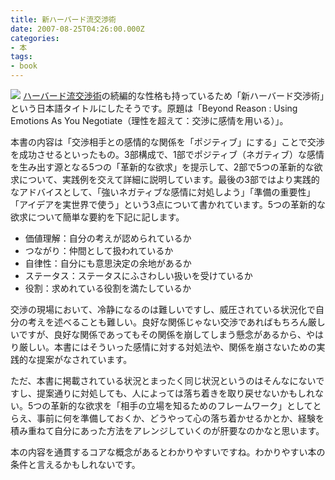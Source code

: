 ```yaml
---
title: 新ハーバード流交渉術
date: 2007-08-25T04:26:00.000Z
categories:
- 本
tags:
- book
---
```

 [![](http://g-ec2.images-amazon.com/images/I/5107ZY140PL._SL180_.jpg)](http://www.amazon.co.jp/gp/product/4062134411?ie=UTF8&tag=yutakayamaguc-22&linkCode=as2&camp=247&creative=1211&creativeASIN=4062134411) [ハーバード流交渉術](http://www.amazon.co.jp/gp/product/4837903606?ie=UTF8&tag=yutakayamaguc-22&linkCode=as2&camp=247&creative=1211&creativeASIN=4837903606)の続編的な性格も持っているため「新ハーバード交渉術」という日本語タイトルにしたそうです。原題は「Beyond Reason : Using Emotions As You Negotiate（理性を超えて：交渉に感情を用いる）」。

<!-- more -->

本書の内容は「交渉相手との感情的な関係を「ポジティブ」にする」ことで交渉を成功させるといったもの。3部構成で、1部でポジティブ（ネガティブ）な感情を生み出す源となる5つの「革新的な欲求」を提示して、2部で5つの革新的な欲求について、実践例を交えて詳細に説明しています。最後の3部ではより実践的なアドバイスとして、「強いネガティブな感情に対処しよう」「準備の重要性」「アイデアを実世界で使う」という3点について書かれています。5つの革新的な欲求について簡単な要約を下記に記します。

*   価値理解：自分の考えが認められているか
*   つながり：仲間として扱われているか
*   自律性：自分にも意思決定の余地があるか
*   ステータス：ステータスにふさわしい扱いを受けているか
*   役割：求めれている役割を満たしているか

交渉の現場において、冷静になるのは難しいですし、威圧されている状況化で自分の考えを述べることも難しい。良好な関係じゃない交渉であればもちろん厳しいですが、良好な関係であってもその関係を崩してしまう懸念があるから、やはり厳しい。本書にはそういった感情に対する対処法や、関係を崩さないための実践的な提案がなされています。

ただ、本書に掲載されている状況とまったく同じ状況というのはそんなにないですし、提案通りに対処しても、人によっては落ち着きを取り戻せないかもしれない。5つの革新的な欲求を「相手の立場を知るためのフレームワーク」としてとらえ、事前に何を準備しておくか、どうやって心の落ち着かせるかとか、経験を積み重ねて自分にあった方法をアレンジしていくのが肝要なのかなと思います。

本の内容を通貫するコアな概念があるとわかりやすいですね。わかりやすい本の条件と言えるかもしれないです。
